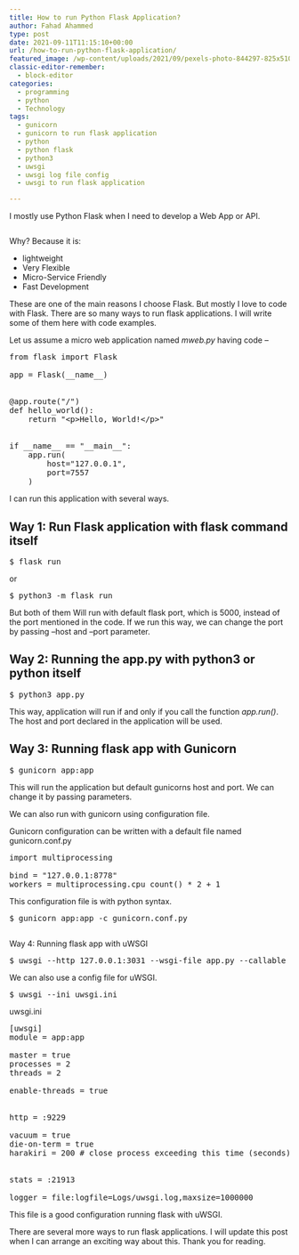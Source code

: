 ```yaml
---
title: How to run Python Flask Application?
author: Fahad Ahammed
type: post
date: 2021-09-11T11:15:10+00:00
url: /how-to-run-python-flask-application/
featured_image: /wp-content/uploads/2021/09/pexels-photo-844297-825x510.jpeg
classic-editor-remember:
  - block-editor
categories:
  - programming
  - python
  - Technology
tags:
  - gunicorn
  - gunicorn to run flask application
  - python
  - python flask
  - python3
  - uwsgi
  - uwsgi log file config
  - uwsgi to run flask application

---
```

I mostly use Python Flask when I need to develop a Web App or API. 

<div class="wp-block-image">
  <figure class="aligncenter size-large"><img src="https://i0.wp.com/flask.palletsprojects.com/en/2.0.x/_images/flask-logo.png?w=660&#038;ssl=1" alt="" data-recalc-dims="1" /></figure>
</div>

Why? Because it is:

  * lightweight
  * Very Flexible
  * Micro-Service Friendly
  * Fast Development

These are one of the main reasons I choose Flask. But mostly I love to code with Flask. There are so many ways to run flask applications. I will write some of them here with code examples.

<!--more-->

Let us assume a micro web application named _mweb.py_ having code &#8211;

<pre class="EnlighterJSRAW" data-enlighter-language="python" data-enlighter-theme="" data-enlighter-highlight="" data-enlighter-linenumbers="" data-enlighter-lineoffset="" data-enlighter-title="" data-enlighter-group="">from flask import Flask

app = Flask(__name__)


@app.route("/")
def hello_world():
    return "&lt;p>Hello, World!&lt;/p>"


if __name__ == "__main__":
    app.run(
        host="127.0.0.1",
        port=7557
    )</pre>

I can run this application with several ways.

## Way 1: Run Flask application with flask command itself

<pre class="EnlighterJSRAW" data-enlighter-language="shell" data-enlighter-theme="" data-enlighter-highlight="" data-enlighter-linenumbers="" data-enlighter-lineoffset="" data-enlighter-title="" data-enlighter-group="">$ flask run</pre>

or

<pre class="EnlighterJSRAW" data-enlighter-language="shell" data-enlighter-theme="" data-enlighter-highlight="" data-enlighter-linenumbers="" data-enlighter-lineoffset="" data-enlighter-title="" data-enlighter-group="">$ python3 -m flask run</pre>

But both of them Will run with default flask port, which is 5000, instead of the port mentioned in the code. If we run this way, we can change the port by passing &#8211;host and &#8211;port parameter.

## Way 2: Running the app.py with python3 or python itself

<pre class="EnlighterJSRAW" data-enlighter-language="shell" data-enlighter-theme="" data-enlighter-highlight="" data-enlighter-linenumbers="" data-enlighter-lineoffset="" data-enlighter-title="" data-enlighter-group="">$ python3 app.py</pre>

This way, application will run if and only if you call the function _app.run()_. The host and port declared in the application will be used.

## Way 3: Running flask app with Gunicorn

<pre class="EnlighterJSRAW" data-enlighter-language="shell" data-enlighter-theme="" data-enlighter-highlight="" data-enlighter-linenumbers="" data-enlighter-lineoffset="" data-enlighter-title="" data-enlighter-group="">$ gunicorn app:app</pre>

This will run the application but default gunicorns host and port. We can change it by passing parameters.

We can also run with gunicorn using configuration file.

Gunicorn configuration can be written with a default file named gunicorn.conf.py

<pre class="EnlighterJSRAW" data-enlighter-language="python" data-enlighter-theme="" data-enlighter-highlight="" data-enlighter-linenumbers="" data-enlighter-lineoffset="" data-enlighter-title="" data-enlighter-group="">import multiprocessing

bind = "127.0.0.1:8778"
workers = multiprocessing.cpu_count() * 2 + 1</pre>

This configuration file is with python syntax.

<pre class="EnlighterJSRAW" data-enlighter-language="shell" data-enlighter-theme="" data-enlighter-highlight="" data-enlighter-linenumbers="" data-enlighter-lineoffset="" data-enlighter-title="" data-enlighter-group="">$ gunicorn app:app -c gunicorn.conf.py</pre>

## <meta charset="utf-8" />
Way 4: Running flask app with uWSGI

<pre class="EnlighterJSRAW" data-enlighter-language="shell" data-enlighter-theme="" data-enlighter-highlight="" data-enlighter-linenumbers="" data-enlighter-lineoffset="" data-enlighter-title="" data-enlighter-group="">$ uwsgi --http 127.0.0.1:3031 --wsgi-file app.py --callable app</pre>

We can also use a config file for uWSGI.

<pre class="EnlighterJSRAW" data-enlighter-language="shell" data-enlighter-theme="" data-enlighter-highlight="" data-enlighter-linenumbers="" data-enlighter-lineoffset="" data-enlighter-title="" data-enlighter-group="">$ uwsgi --ini uwsgi.ini</pre>

uwsgi.ini

<pre class="EnlighterJSRAW" data-enlighter-language="ini" data-enlighter-theme="" data-enlighter-highlight="" data-enlighter-linenumbers="" data-enlighter-lineoffset="" data-enlighter-title="" data-enlighter-group="">[uwsgi]
module = app:app

master = true
processes = 2
threads = 2

enable-threads = true


http = :9229

vacuum = true
die-on-term = true
harakiri = 200 # close process exceeding this time (seconds)


stats = :21913

logger = file:logfile=Logs/uwsgi.log,maxsize=1000000</pre>

This file is a good configuration running flask with uWSGI.

There are several more ways to run flask applications. I will update this post when I can arrange an exciting way about this. Thank you for reading.